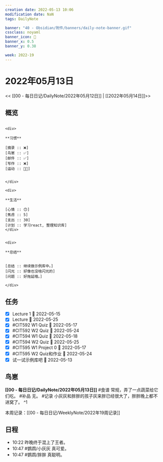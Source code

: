 ```yaml
---
creation date: 2022-05-13 10:06
modification date: NaN
tags: DailyNote

banner: "40 - Obsidian/附件/banners/daily-note-banner.gif"
cssclass: noyaml
banner_icon: 💌
banner_x: 0.5
banner_y: 0.38

week: 2022-19
---
```


# 2022年05月13日

<< [[00 - 每日日记/DailyNote/2022年05月12日]] | [[2022年05月14日]]>>


## 概览
```ad-flex

<div>

**习惯**

[摘录 :: ❌]
[鸟崽 :: ✅]
[邮件 :: ✅]
[写作 :: ❌]
[运动 :: 🥷🏻]


</div>

<div>

**生活**

[心情 :: 🙃]
[焦虑 :: 5]
[支出 :: 30]
[计划 :: 学习react, 整理知识库]
</div>


<div>

**总结**


[总结 :: 继续做示例库中。]
[闪光 :: 好像也没啥闪光的]
[问题 :: 好拖延哦。]

</div>

```
## 任务
- [x] Lecture 1 📅 2022-05-15
- [x] Lecture 📅 2022-05-25
- [x] #CIT592 W1 Quiz 📅 2022-05-17
- [x] #CIT592 W2 Quiz 📅 2022-05-24
- [x] #CIT594 W1 Quiz 📅 2022-05-18
- [x] #CIT594 W2 Quiz 📅 2022-05-25
- [x] #CIT595 W1 Project 0 📅 2022-05-17
- [x] #CIT595 W2 Quiz和作业 📅 2022-05-24
- [x] 试一试示例库吧 📅 2022-05-13
## 鸟崽
**[[00 - 每日日记/DailyNote/2022年05月13日]]**
#食谱 常规，弄了一点蔬菜给它们吃。
#补品 无。
#记录 小灰灰和胖胖的孩子灰来胖已经很大了，胖胖晚上都不进窝了。
^1

本周记录：[[00 - 每日日记/WeeklyNote/2022年19周记录]]

## 日程

- 10:22 昨晚终于混上了王者。
- 10:47 #鹦鹉/小灰灰 真可爱。
- 10:47 #鹦鹉/胖胖 真聪明。